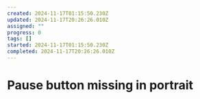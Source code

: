 ```yaml
---
created: 2024-11-17T01:15:50.230Z
updated: 2024-11-17T20:26:26.010Z
assigned: ""
progress: 0
tags: []
started: 2024-11-17T01:15:50.230Z
completed: 2024-11-17T20:26:26.010Z
---
```


# Pause button missing in portrait

